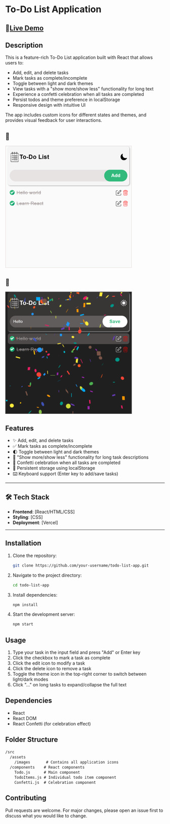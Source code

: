 # To-Do List Application

## 🔗[Live Demo](https://todo-app-obiora-kingsleys-app.vercel.app/)

## Description

This is a feature-rich To-Do List application built with React that allows users to:
- Add, edit, and delete tasks
- Mark tasks as complete/incomplete
- Toggle between light and dark themes
- View tasks with a "show more/show less" functionality for long text
- Experience a confetti celebration when all tasks are completed
- Persist todos and theme preference in localStorage
- Responsive design with intuitive UI

The app includes custom icons for different states and themes, and provides visual feedback for user interactions.
## 📸
<img src="./public/screenshot.png" alt="App Screenshot" width="400" />

## 📸
<img src="./public/screenshot1.png" alt="App Screenshot" width="400" />

## Features

- ✨ Add, edit, and delete tasks
- ✅ Mark tasks as complete/incomplete
- 🌓 Toggle between light and dark themes
- 📝 "Show more/show less" functionality for long task descriptions
- 🎉 Confetti celebration when all tasks are completed
- 💾 Persistent storage using localStorage
- ⌨️ Keyboard support (Enter key to add/save tasks)

---

## 🛠️ Tech Stack
- **Frontend**: [React/HTML/CSS]
- **Styling**: [CSS]  
- **Deployment**: [Vercel]  

---

## Installation

1. Clone the repository:
   ```bash
   git clone https://github.com/your-username/todo-list-app.git
   ```

2. Navigate to the project directory:
   ```bash
   cd todo-list-app
   ```

3. Install dependencies:
   ```bash
   npm install
   ```

4. Start the development server:
   ```bash
   npm start
   ```

## Usage

1. Type your task in the input field and press "Add" or Enter key
2. Click the checkbox to mark a task as complete
3. Click the edit icon to modify a task
4. Click the delete icon to remove a task
5. Toggle the theme icon in the top-right corner to switch between light/dark modes
6. Click "..." on long tasks to expand/collapse the full text

## Dependencies

- React
- React DOM
- React Confetti (for celebration effect)

## Folder Structure

```
/src
  /assets
    /images       # Contains all application icons
  /components    # React components
    Todo.js      # Main component
    TodoItems.js # Individual todo item component
    Confetti.js  # Celebration component
```

## Contributing

Pull requests are welcome. For major changes, please open an issue first to discuss what you would like to change.
